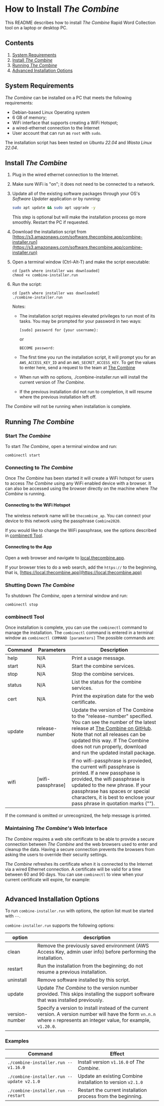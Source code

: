 # How to Install _The Combine_

This README describes how to install _The Combine_ Rapid Word Collection tool on a laptop or desktop PC.

## Contents

1. [System Requirements](#system-requirements)
2. [Install _The Combine_](#install-the-combine)
3. [Running _The Combine_](#running-the-combine)
4. [Advanced Installation Options](#advanced-installation-options)

## System Requirements

_The Combine_ can be installed on a PC that meets the following requirements:

- Debian-based Linux Operating system
- 6 GB of memory;
- WiFi interface that supports creating a WiFi Hotspot;
- a wired-ethernet connection to the Internet
- User account that can run as `root` with `sudo`.

The installation script has been tested on _Ubuntu 22.04_ and _Wasta Linux 22.04_.

## Install _The Combine_

1. Plug in the wired ethernet connection to the Internet.
2. Make sure WiFi is "on"; it does not need to be connected to a network.
3. Update all of the existing software packages through your OS's _Software Updater_ application or by running:

   ```bash
   sudo apt update && sudo apt upgrade -y
   ```

   This step is optional but will make the installation process go more smoothly. Restart the PC if requested.

4. Download the installation script from
   [https://s3.amazonaws.com/software.thecombine.app/combine-installer.run](https://s3.amazonaws.com/software.thecombine.app/combine-installer.run)
5. Open a terminal window (Ctrl-Alt-T) and make the script executable:

   ```console
   cd [path where installer was downloaded]
   chmod +x combine-installer.run
   ```

6. Run the script:

   ```console
   cd [path where installer was downloaded]
   ./combine-installer.run
   ```

   Notes:

   - The installation script requires elevated privileges to run most of its tasks. You may be prompted for your
     password in two ways:

     `[sudo] password for {your username}:`

     or

     `BECOME password:`

   - The first time you run the installation script, it will prompt you for an `AWS_ACCESS_KEY_ID` and an
     `AWS_SECRET_ACCESS_KEY`. To get the values to enter here, send a request to the team at
     [The Combine](https://software.sil.org/thecombine/#contact)
   - When run with no options, ./combine-installer.run will install the current version of _The Combine_.
   - If the previous installation did not run to completion, it will resume where the previous installation left off.

_The Combine_ will not be running when installation is complete.

## Running _The Combine_

### Start _The Combine_

To start _The Combine_, open a terminal window and run:

```console
combinectl start
```

### Connecting to _The Combine_

Once _The Combine_ has been started it will create a WiFi hotspot for users to access _The Combine_ using any WiFi
enabled device with a browser. It can also be accessed using the browser directly on the machine where _The Combine_ is
running.

#### Connecting to the WiFi Hotspot

The wireless network name will be `thecombine_ap`. You can connect your device to this network using the passphrase
`Combine2020`.

If you would like to change the WiFi passphrase, see the options described in [combinectl Tool](#combinectl-tool).

#### Connecting to the App

Open a web browser and navigate to [local.thecombine.app](https://local.thecombine.app).

If your browser tries to do a web search, add the `https://` to the beginning, that is,
[https://local.thecombine.app](https://local.thecombine.app)

### Shutting Down _The Combine_

To shutdown _The Combine_, open a terminal window and run:

```console
combinectl stop
```

### combinectl Tool

Once installation is complete, you can use the `combinectl` command to manage the installation. The `combinectl` command
is entered in a terminal window as `combinectl COMMAND [parameters]` The possible commands are:

| Command | Parameters        | Description                                                                                                                                                                                                                                                                                                                            |
| ------- | ----------------- | -------------------------------------------------------------------------------------------------------------------------------------------------------------------------------------------------------------------------------------------------------------------------------------------------------------------------------------- |
| help    | N/A               | Print a usage message.                                                                                                                                                                                                                                                                                                                 |
| start   | N/A               | Start the combine services.                                                                                                                                                                                                                                                                                                            |
| stop    | N/A               | Stop the combine services.                                                                                                                                                                                                                                                                                                             |
| status  | N/A               | List the status for the combine services.                                                                                                                                                                                                                                                                                              |
| cert    | N/A               | Print the expiration date for the web certificate.                                                                                                                                                                                                                                                                                     |
| update  | release-number    | Update the version of The Combine to the "release-number" specified. You can see the number of the latest release at [The Combine on GitHub](https://github.com/sillsdev/TheCombine/releases). Note that not all releases can be updated this way. If The Combine does not run properly, download and run the updated install package. |
| wifi    | [wifi-passphrase] | If no wifi-passphrase is provieded, the current wifi passphrase is printed. If a new passphase is provided, the wifi passphrase is updated to the new phrase. If your passphrase has spaces or special characters, it is best to enclose your pass phrase in quotation marks ("").                                                     |

If the command is omitted or unrecognized, the help message is printed.

### Maintaining _The Combine's_ Web Interface

_The Combine_ requires a web site certificate to be able to provide a secure connection between _The Combine_ and the
web browsers used to enter and cleanup the data. Having a secure connection prevents the browsers from asking the users
to override their security settings.

_The Combine_ refreshes its certificate when it is connected to the Internet via a wired Ethernet connection. A
certificate will be valid for a time between 60 and 90 days. You can use `combinectl` to view when your current
certificate will expire, for example:

```console

```

## Advanced Installation Options

To run `combine-installer.run` with options, the option list must be started with `--`.

`combine-installer.run` supports the following options:

| option         | description                                                                                                                                                              |
| -------------- | ------------------------------------------------------------------------------------------------------------------------------------------------------------------------ |
| clean          | Remove the previously saved environment (AWS Access Key, admin user info) before performing the installation.                                                            |
| restart        | Run the installation from the beginning; do not resume a previous installation.                                                                                          |
| uninstall      | Remove software installed by this script.                                                                                                                                |
| update         | Update _The Combine_ to the version number provided. This skips installing the support software that was installed previously.                                           |
| version-number | Specify a version to install instead of the current version. A version number will have the form `vn.n.n` where `n` represents an integer value, for example, `v1.20.0`. |

### Examples

| Command                                    | Effect                                                       |
| ------------------------------------------ | ------------------------------------------------------------ |
| `./combine-installer.run -- v1.16.0`       | Install version `v1.16.0` of _The Combine_.                  |
| `./combine-installer.run -- update v2.1.0` | Update an existing Combine installation to version `v2.1.0`  |
| `./combine-installer.run -- restart`       | Restart the current installation process from the beginning. |
